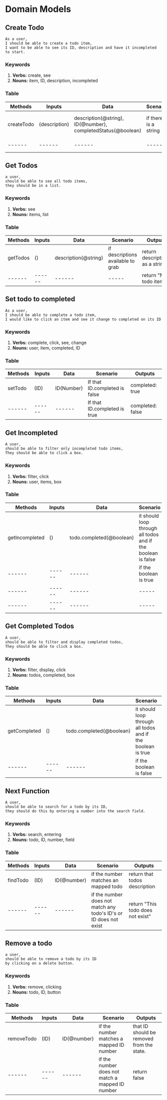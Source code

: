 # Domain Models

## Create Todo

```
As a user,
I should be able to create a todo item,
I want to be able to see its ID, description and have it incompleted to start.
```

### Keywords

1. **Verbs:** create, see
2. **Nouns:** item, ID, description, incompleted

### Table

| Methods | Inputs | Data | Scenario | Outputs
| ------ | ------ | ------ | ----- | -----
| createTodo | (description) | description(@string), ID(@number), completedStatus(@boolean) | if there is a string | return a string with the description
| ------ | ------ | ------ | ----- | return false

## Get Todos

```
a user,
should be able to see all todo items,
they should be in a list.
```

### Keywords

1. **Verbs:** see
2. **Nouns:** items, list

### Table

| Methods | Inputs | Data | Scenario | Outputs
| ------ | ------ | ------ | ----- | -----
| getTodos | () | description(@string) | if descriptions available to grab  | return descriptions as a string
| ------ | ------ | ------ | ----- | return "No todo items"

## Set todo to completed

```
As a user,
I should be able to complete a todo item,
I would like to click an item and see it change to completed on its ID
```

### Keywords

1. **Verbs:** complete, click, see, change
2. **Nouns:** user, item, completed, ID

### Table

| Methods | Inputs | Data | Scenario | Outputs
| ------ | ------ | ------ | ----- | -----
| setTodo | (ID) | ID(Number) | If that ID.completed is false | completed: true
| ------ | ------ | ------ | If that ID.completed is true | completed: false

## Get Incompleted

```
A user, 
should be able to filter only incompleted todo items,
They should be able to click a box.
```

### Keywords

1. **Verbs:** filter, click
2. **Nouns:** user, items, box

### Table

| Methods | Inputs | Data | Scenario | Outputs
| ------ | ------ | ------ | ----- | -----
| getIncompleted | () | todo.completed(@boolean) | it should loop through all todos and if the boolean is false | return todo.description
| ------ | ------ | ------ | if the boolean is true | return false
| ------ | ------ | ------ | ----- | -----
| ------ | ------ | ------ | ----- | -----

## Get Completed Todos

```
A user,
should be able to filter and display completed todos,
They should be able to click a box.
```

### Keywords

1. **Verbs:** filter, display, click
2. **Nouns:** todos, completed, box

### Table

| Methods | Inputs | Data | Scenario | Outputs
| ------ | ------ | ------ | ----- | -----
| getCompleted | () | todo.completed(@boolean) | it should loop through all todos and if the boolean is true | return todo.description
| ------ | ------ | ------ | if the boolean is false | return false


## Next Function

```
A user,
should be able to search for a todo by its ID,
they should do this by entering a number into the search field.
```

### Keywords

1. **Verbs:** search, entering
2. **Nouns:** todo, ID, number, field

### Table

| Methods | Inputs | Data | Scenario | Outputs
| ------ | ------ | ------ | ----- | -----
| findTodo | (ID) | ID(@number) | if the number matches an mapped todo | return that todos description
| ------ | ------ | ------ | if the number does not match any todo's ID's or ID does not exist | return "This todo does not exist"


## Remove a todo

```
a user,
should be able to remove a todo by its ID
by clicking on a delete button.
```

### Keywords

1. **Verbs:** remove, clicking
2. **Nouns:** todo, ID, button

### Table

| Methods | Inputs | Data | Scenario | Outputs
| ------ | ------ | ------ | ----- | -----
| removeTodo | (ID) | ID(@number) | if the number matches a mapped ID number | that ID should be removed from the state.
| ------ | ------ | ------ | if the number does not match a mapped ID number | return false

